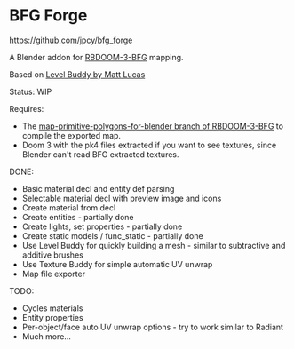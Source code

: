 # BFG Forge
https://github.com/jpcy/bfg_forge

A Blender addon for [RBDOOM-3-BFG](https://github.com/RobertBeckebans/RBDOOM-3-BFG) mapping.

Based on [Level Buddy by Matt Lucas](https://matt-lucas.itch.io/level-buddy)

Status: WIP

Requires:
* The [map-primitive-polygons-for-blender branch of RBDOOM-3-BFG](https://github.com/RobertBeckebans/RBDOOM-3-BFG/tree/map-primitive-polygons-for-blender) to compile the exported map.
* Doom 3 with the pk4 files extracted if you want to see textures, since Blender can't read BFG extracted textures.

DONE:
* Basic material decl and entity def parsing
* Selectable material decl with preview image and icons
* Create material from decl
* Create entities - partially done
* Create lights, set properties - partially done
* Create static models / func_static - partially done
* Use Level Buddy for quickly building a mesh - similar to subtractive and additive brushes
* Use Texture Buddy for simple automatic UV unwrap
* Map file exporter

TODO:
* Cycles materials
* Entity properties
* Per-object/face auto UV unwrap options - try to work similar to Radiant
* Much more...
